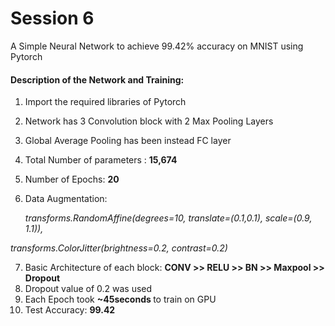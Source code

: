 # Session 6
<p> A Simple Neural Network to achieve 99.42% accuracy on MNIST using 
  Pytorch </p>

#### Description of the Network and Training:
1. Import the required libraries of Pytorch
2. Network has 3 Convolution block with 2 Max Pooling Layers
3. Global Average Pooling has been instead FC layer
4. Total Number of parameters : <b> 15,674 </b>
5. Number of Epochs: <b> 20 </b>
6. Data Augmentation:

    <I> transforms.RandomAffine(degrees=10, translate=(0.1,0.1), scale=(0.9, 1.1)),
    
  transforms.ColorJitter(brightness=0.2, contrast=0.2) </I>

7. Basic Architecture of each block: <b> CONV >> RELU >> BN >> Maxpool >> Dropout </b>
8. Dropout value of 0.2 was used
10. Each Epoch took <b> ~45seconds </b> to train on GPU
11. Test Accuracy: <b> 99.42 </b>

